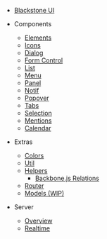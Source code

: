 * [Blackstone UI](/README.md)

* Components
    * [Elements](/elements/README.md)
    * [Icons](./icons.md)
    * [Dialog](/presenters/dialog/README.md)
    * [Form Control](/presenters/form-control/README.md)
    * [List](/presenters/list/README.md)
    * [Menu](/presenters/menu/README.md)
    * [Panel](/presenters/panel/README.md)
    * [Notif](/presenters/notif/README.md)
    * [Popover](/presenters/popover/README.md)
    * [Tabs](/presenters/tabs/README.md)
    * [Selection](/presenters/selection/README.md)
    * [Mentions](/presenters/mentions/README.md)
    * [Calendar](/presenters/cal/README.md)

* Extras
    * [Colors](./colors.md)
    * [Util](/util/README.md)
    * [Helpers](/helpers/README.md)
        * [Backbone.js Relations](/helpers/backbone/relations/README.md)
    * [Router](/router/README.md)
    * [Models (WIP)](/models/README.md)

* Server
    * [Overview](/server/README.md)
    * [Realtime](/server/realtime/README.md)